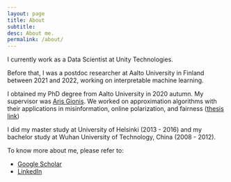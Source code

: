 ```yaml
---
layout: page
title: About
subtitle: 
desc: About me.
permalink: /about/
---
```


<div class="lead pretty-links">
I currently work as a Data Scientist at Unity Technologies. 

Before that, I was a postdoc researcher at Aalto University in Finland between 2021 and 2022, working on interpretable machine learning.

I obtained my PhD degree from Aalto University in 2020 autumn. My supervisor was [Aris Gionis](https://www.kth.se/profile/argioni).
We worked on approximation algorithms with their applications in misinformation, online polarization, and fairness ([thesis link](https://aaltodoc.aalto.fi/handle/123456789/46243))

I did my master study at University of Helsinki (2013 - 2016) and my bachelor study at Wuhan University of Technology, China (2008 - 2012).

To know more about me, please refer to:

- [Google Scholar](https://scholar.google.fi/citations?user=lUh4VVUAAAAJ&hl=fi)
- [LinkedIn](https://www.linkedin.com/in/han-xiao-7499a840/)

</div>
